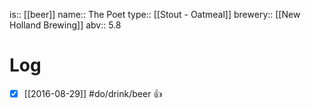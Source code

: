 is:: [[beer]]
name:: The Poet
type:: [[Stout - Oatmeal]]
brewery:: [[New Holland Brewing]]
abv:: 5.8

# Log
- [x] [[2016-08-29]] #do/drink/beer 👍
